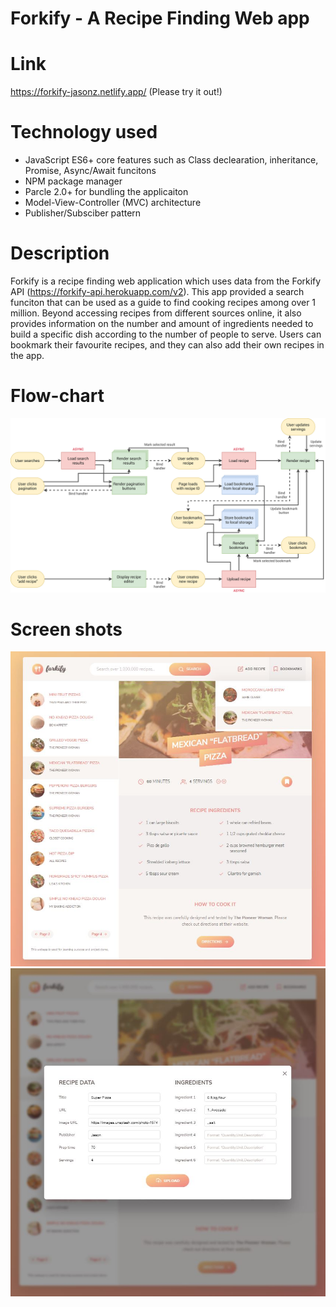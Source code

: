 # Forkify - A Recipe Finding Web app

# Link

https://forkify-jasonz.netlify.app/ (Please try it out!)

# Technology used

- JavaScript ES6+ core features such as Class declearation, inheritance, Promise, Async/Await funcitons
- NPM package manager
- Parcle 2.0+ for bundling the applicaiton
- Model-View-Controller (MVC) architecture
- Publisher/Subsciber pattern

# Description

Forkify is a recipe finding web application which uses data from the Forkify API (https://forkify-api.herokuapp.com/v2). This app provided a search funciton that can be used as a guide to find cooking recipes among over 1 million. Beyond accessing recipes from different sources online, it also provides information on the number and amount of ingredients needed to build a specific dish according to the number of people to serve. Users can bookmark their favourite recipes, and they can also add their own recipes in the app.

# Flow-chart

![flow-chart](./flow_charts/forkify-flowchart-part-3.png)

# Screen shots

![website1](./website_capture/website1.jpg)
![website2](./website_capture/website2.jpg)
